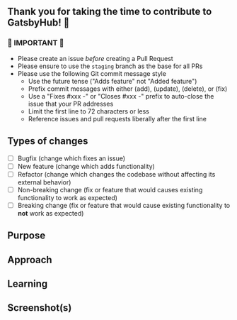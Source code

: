 ## Thank you for taking the time to contribute to GatsbyHub! 🚀

### 🚨 IMPORTANT 🚨

- Please create an issue _before_ creating a Pull Request
- Please ensure to use the `staging` branch as the base for all PRs
- Please use the following Git commit message style
  - Use the future tense ("Adds feature" not "Added feature")
  - Prefix commit messages with either (add), (update), (delete), or (fix)
  - Use a "Fixes #xxx -" or "Closes #xxx -" prefix to auto-close the issue that your PR addresses
  - Limit the first line to 72 characters or less
  - Reference issues and pull requests liberally after the first line

<!-- You can erase any parts of this template not applicable to your Pull Request. -->

<!-- Delete everything above here before submitting -->

## Types of changes

<!--- What types of changes does your code introduce to Scratch Project? Put an `x` in the boxes that apply. -->

- [ ] Bugfix (change which fixes an issue)
- [ ] New feature (change which adds functionality)
- [ ] Refactor (change which changes the codebase without affecting its external behavior)
- [ ] Non-breaking change (fix or feature that would causes existing functionality to work as expected)
- [ ] Breaking change (fix or feature that would cause existing functionality to **not** work as expected)

## Purpose

<!--- Describe the problem or feature. Link to the issue(s) fixed by this pull request if applicable. -->

## Approach

<!--- How does your change address the problem? -->

## Learning

<!--- Describe the research stage. Link to any blog posts, video, patterns, libraries, addons, or other resources that helped you to solve this problem. -->

## Screenshot(s)

<!--- (if applicable--you can delete otherwise) -->
<!--- Include a screenshot here if the change you made changes the look of the site in any way! -->
